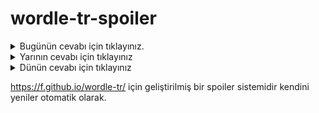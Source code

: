 # wordle-tr-spoiler

<details>
  <summary>Bugünün cevabı için tıklayınız.</summary>
  <br>
    <b> yanık </b>
</details>

<details>
  <summary>Yarının cevabı için tıklayınız</summary>
  <br>
   <b> gümeç </b>
</details>

<details>
  <summary>Dünün cevabı için tıklayınız </summary>
  <br>
  <b> kopça </b>
</details>

https://f.github.io/wordle-tr/ için geliştirilmiş bir spoiler sistemidir kendini yeniler otomatik olarak.

